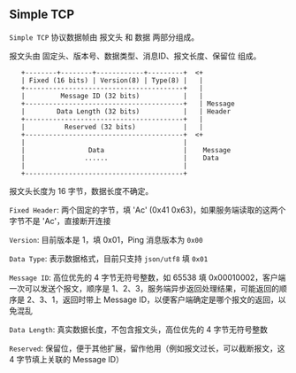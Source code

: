 Simple TCP
---------

`Simple TCP` 协议数据帧由 报文头 和 数据 两部分组成。

报文头由 固定头、版本号、数据类型、消息ID、报文长度、保留位 组成。


       +--------+--------+------------+---------+  <+
       | Fixed (16 bits) | Version(8) | Type(8) |   |
       +----------------------------------------+   |
       |         Message ID (32 bits)           |   |
       +----------------------------------------+   | Message
       |        Data Length (32 bits)           |   | Header
       +----------------------------------------+   |
       |          Reserved (32 bits)            |   |
       +----------------------------------------+  <+
       |                                        |
       |                Data                    |    Message
       |               ......                   |    Data
       |                                        |
       +----------------------------------------+

报文头长度为 16 字节，数据长度不确定。

`Fixed Header`: 两个固定的字节，填 'Ac' (0x41 0x63)，如果服务端读取的这两个字节不是 'Ac'，直接断开连接

`Version`: 目前版本是 1，填 0x01，Ping 消息版本为 `0x00`

`Data Type`: 表示数据格式，目前只支持 `json/utf8` 填 `0x01`

`Message ID`: 高位优先的 4 字节无符号整数，如 65538 填 0x00010002，客户端一次可以发送个报文，顺序是 1、2、3，服务端异步返回处理结果，可能返回的顺序是 2、3、1，返回时带上
Message ID，以便客户端确定是哪个报文的返回，以免混乱

`Data Length`: 真实数据长度，不包含报文头，高位优先的 4 字节无符号整数

`Reserved`: 保留位，便于其他扩展，留作他用（例如报文过长，可以截断报文，这 4 字节填上关联的 Message ID）
